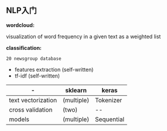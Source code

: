 ## NLP入门

**wordcloud:** 

visualization of word frequency in a given text as a weighted list 

**classification:** 

 `20 newsgroup database`
  
- features extraction (self-written)
- tf-idf (self-written)

-|sklearn  | keras
---------|------------- | -------------
text vectorization  | (multiple)|Tokenizer
cross validation| (two) |--
models|(multiple)|Sequential
